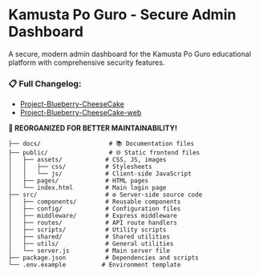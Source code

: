 # Kamusta Po Guro - Secure Admin Dashboard

A secure, modern admin dashboard for the Kamusta Po Guro educational platform with comprehensive security features.

### 📋 Full Changelog:
- [Project-Blueberry-CheeseCake](https://github.com/UncleJohnKun/Project-Blueberry-CheeseCake/commits/main/)
- [Project-Blueberry-CheeseCake-web](https://github.com/UncleJohnKun/Project-Blueberry-CheeseCake-web/commits/main/)

**🎉 REORGANIZED FOR BETTER MAINTAINABILITY!**

```
├── docs/                   # 📚 Documentation files
├── public/                 # 🌐 Static frontend files
│   ├── assets/            # CSS, JS, images
│   │   ├── css/           # Stylesheets
│   │   └── js/            # Client-side JavaScript
│   ├── pages/             # HTML pages
│   └── index.html         # Main login page
├── src/                   # ⚙️ Server-side source code
│   ├── components/        # Reusable components
│   ├── config/            # Configuration files
│   ├── middleware/        # Express middleware
│   ├── routes/            # API route handlers
│   ├── scripts/           # Utility scripts
│   ├── shared/            # Shared utilities
│   ├── utils/             # General utilities
│   └── server.js          # Main server file
├── package.json           # Dependencies and scripts
└── .env.example          # Environment template
```
